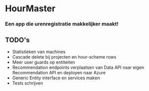 # HourMaster
### Een app die urenregistratie makkelijker maakt!

## TODO's

- Statistieken van machines
- Cascade delete bij projecten en hour-scheme rows
- Meer user guards op entiteiten
- Recommendation endpoints verplaatsen van Data API naar eigen Recommendation API en deployen naar Azure
- Generic Entity interface en services maken
- Tests schrijven

